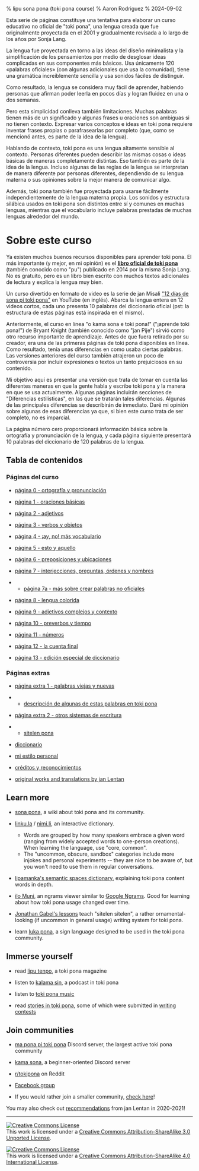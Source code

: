 % lipu sona pona (toki pona course)
% Aaron Rodriguez
% 2024-09-02

Esta serie de páginas constituye una tentativa para elaborar un curso educativo no oficial 
de "toki pona", una lengua creada que fue originalmente proyectada en el 2001 y 
gradualmente revisada a lo largo de los años por Sonja Lang.

La lengua fue proyectada en torno a las ideas del diseño minimalista y la simplificación 
de los pensamientos por medio de desglosar ideas complicadas en sus componentes más básicos. 
Usa únicamente 120 «palabras oficiales» (con algunas adicionales 
que usa la comunidad), tiene una gramática increíblemente sencilla
y usa sonidos fáciles de distinguir.

Como resultado, la lengua se considera muy fácil de aprender,
habiendo personas que afirman poder leerla en pocos días y logran fluidez en una o dos semanas.

Pero esta simplicidad conlleva también limitaciones. Muchas palabras tienen 
más de un significado y algunas frases u oraciones son ambiguas si no tienen contexto.
Expresar varios conceptos e ideas en toki pona requiere inventar frases propias
o parafrasearlas por completo (que, como se mencionó antes, es parte de la idea de la lengua).

Hablando de contexto, toki pona es una lengua altamente sensible al contexto. Personas diferentes
pueden describir las mismas cosas o ideas básicas de maneras completamente distintas. Eso también
es parte de la idea de la lengua. Incluso algunas de las reglas de la lengua se interpretan de manera diferente
por personas diferentes, dependiendo de su lengua materna o sus opiniones sobre la mejor manera de comunicar algo.

Además, toki pona también fue proyectada para usarse fácilmente independientemente 
de la lengua materna propia. Los sonidos y estructura silábica usados en toki pona son
distintos entre sí y comunes en muchas lenguas, mientras 
que el vocabulario incluye palabras prestadas de muchas lenguas alrededor del mundo.

# Sobre este curso

Ya existen muchos buenos recursos disponibles para aprender toki pona.
El más importante (y mejor, en mi opinión) es el [**libro oficial 
de toki pona**](https://tokipona.org/) (también conocido como "pu") publicado en 2014 por la misma Sonja
Lang. No es gratuito, pero es un libro bien escrito con muchos
textos adicionales de lectura y explica la lengua muy bien.

Un curso divertido en formato de video es la serie de jan Misali
["12 días de sona pi toki pona"](https://www.youtube.com/watch?v=4L-dvvng4Zc)
en YouTube (en inglés). Abarca la lengua entera en 12 videos cortos, cada uno 
presenta 10 palabras del diccionario oficial (pst: la estructura de estas páginas
está inspirada en el mismo).

Anteriormente, el curso en línea "o kama sona e toki pona!" ("¡aprende toki pona!") de
Bryant Knight (también conocido como "jan Pije") sirvió como otro recurso importante de aprendizaje.
Antes de que fuera retirado por su creador, era una de las primeras páginas de toki pona
disponibles en línea. Como resultado, tenía unas diferencias en como usaba ciertas
palabras. Las versiones anteriores del curso también atrajeron un poco de controversia
por incluir expresiones o textos un tanto prejuiciosos en su contenido. 

Mi objetivo aquí es presentar una versión que trata de tomar en cuenta 
las diferentes maneras en que la gente habla y escribe toki pona y la manera en que se usa
actualmente. Algunas páginas incluirán secciones de "Diferencias estilísticas", en las que
se tratarán tales diferencias. Algunas de las principales diferencias se describirán
de inmediato. Daré mi opinión sobre algunas de esas diferencias ya que,
si bien este curso trata de ser completo, no es imparcial.

La página número cero proporcionará información básica sobre la ortografía y pronunciación 
de la lengua, y cada página siguiente presentará 10 palabras del 
diccionario de 120 palabras de la lengua. 

## Tabla de contenidos

### Páginas del curso

* [página 0 - ortografía y pronunciación](es/0)

* [página 1 - oraciones básicas](es/1)

* [página 2 - adjetivos](es/2)

* [página 3 - verbos y objetos](es/3)

* [página 4 - ¡ay, no! más vocabulario](es/4)

* [página 5 - esto y aquello](es/5)

* [página 6 - preposiciones y ubicaciones](es/6)

* [página 7 - interjecciones, preguntas, órdenes y nombres](es/7)

* * [página 7a - más sobre crear palabras no oficiales](en/7a)

* [página 8 - lengua colorida](es/8)

* [página 9 - adjetivos complejos y contexto](es/9)

* [página 10 - preverbos y tiempo](es/10)

* [página 11 - números](es/11)

* [página 12 - la cuenta final](es/12)

* [página 13 - edición especial de diccionario](es/13)

### Páginas extras

* [página extra 1 - palabras viejas y nuevas](en/x1)
* * [descripción de algunas de estas palabras en toki pona](nimi_pi_pu_ala/)

* [página extra 2 - otros sistemas de escritura](en/x2)
* * [sitelen pona](sitelen_pona/)

* [diccionario](dictionary/)

* [mi estilo personal](personal_style/)

* [créditos y reconocimientos](credits/)

* [original works and translations by jan Lentan](lentan)

<!-- This Google Docs page is unmaintained and should not be shown to users! -->
<!-- If you would like to bring it up to date, please reach out. -->
<!--
### Alternative versions

* [Google Docs version](https://docs.google.com/document/d/1uZ-OqpATrjJwCRRvKLEoT16mphES4Id_za_gHmrtEQ4/edit?usp=sharing)
-->

## Learn more

* [sona pona](https://sona.pona.la), a wiki about toki pona and its community.

* [linku.la](https://linku.la/) / [nimi.li](https://nimi.li/),
  an interactive dictionary.

  * Words are grouped by how many speakers embrace a given word (ranging from
    widely accepted words to one-person creations). When learning the language,
    use "core, common".
  * The "uncommon, obscure, sandbox" categories include more injokes and
    personal experiments -- they are nice to be aware of, but you won't need to
    use them in regular conversations.

* [lipamanka's semantic spaces dictionary](https://lipamanka.gay/essays/dictionary),
  explaining toki pona content words in depth.

* [ilo Muni](https://ilo.muni.la/), an ngrams viewer
  similar to [Google Ngrams](https://books.google.com/ngrams/).
  Good for learning about how toki pona usage changed over time.

* [Jonathan Gabel's lessons](https://jonathangabel.com/toki-pona)
  teach "sitelen sitelen", a rather ornamental-looking (if uncommon
  in general usage) writing system for toki pona.

* learn [luka pona](https://luka.pona.la/), a sign language designed
  to be used in the toki pona community.

## Immerse yourself

* read [lipu tenpo](https://liputenpo.org), a toki pona magazine

* listen to [kalama sin](https://www.youtube.com/playlist?list=PLjOmpMyMxd8Qs2mAXcLk817tQy_AQj09u), a podcast in toki pona

<!-- 
  Currently links to a suno pi toki pona music playlist.
  In the future, it would be good to have a permanent link
  for high quality music.
-->
* listen to [toki pona music](https://www.youtube.com/playlist?list=PLeCE5N29ioyUbj_lvYm9IdGJnE2HPacVv)

<!--
  As of 2024, kulupu Lapo is an ongoing project to pool toki pona literature
  into one readily accessible place. The project is in its earliest stages and
  does not warrant being shown here. Hopefully eventually that changes.
-->
* read [stories in toki pona](https://sona.pona.la/wiki/Literature),
  some of which were submitted in [writing contests](https://utala.pona.la)

## Join communities

* [ma pona pi toki pona](https://discord.gg/mapona) Discord server,
  the largest active toki pona community

* [kama sona](https://discord.gg/ChC6qtVsSE), a beginner-oriented Discord server

* [r/tokipona](https://reddit.com/r/tokipona) on Reddit

* [Facebook group](https://www.facebook.com/groups/sitelen)

* If you would rather join a smaller community,
  [check here](https://sona.pona.la/wiki/Communities)!

You may also check out [recommendations](/recs_2021/) from jan Lentan in 2020-2021!

---

<a rel="license" href="http://creativecommons.org/licenses/by-sa/3.0/"><img
alt="Creative Commons License" style="border-width:0"
src="https://i.creativecommons.org/l/by-sa/3.0/88x31.png" /></a><br />This work
is licensed under a <a rel="license"
href="http://creativecommons.org/licenses/by-sa/3.0/">Creative Commons
Attribution-ShareAlike 3.0 Unported License</a>.

<a rel="license" href="http://creativecommons.org/licenses/by-sa/4.0/"><img
alt="Creative Commons License" style="border-width:0"
src="https://i.creativecommons.org/l/by-sa/4.0/88x31.png" /></a><br />This work
is licensed under a <a rel="license"
href="http://creativecommons.org/licenses/by-sa/4.0/">Creative Commons
Attribution-ShareAlike 4.0 International License</a>.

